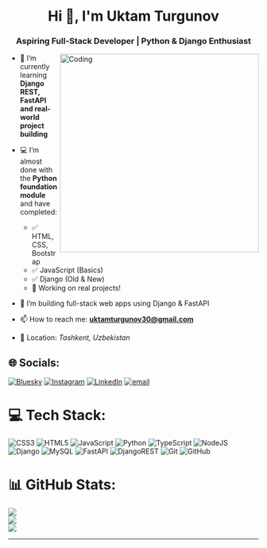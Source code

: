 <h1 align="center">Hi 👋, I'm Uktam Turgunov</h1>
<h3 align="center">Aspiring Full-Stack Developer | Python & Django Enthusiast</h3>

<img align="right" alt="Coding" width="400" src="https://i.pinimg.com/originals/06/f3/03/06f303c5f5e8f3c4a97cb3eb1a40f800.gif">

- 🌱 I’m currently learning **Django REST, FastAPI and real-world project building**

- 💻 I’m almost done with the **Python foundation module** and have completed:
  - ✅ HTML, CSS, Bootstrap
  - ✅ JavaScript (Basics)
  - ✅ Django (Old & New)
  - 🚀 Working on real projects!

- 🔭 I’m building full-stack web apps using Django & FastAPI

- 📫 How to reach me: **uktamturgunov30@gmail.com**

- 📍 Location: *Tashkent, Uzbekistan*
<!--
**OktamTurgun/Oktamturgun** is a ✨ _special_ ✨ repository because its `README.md` (this file) appears on your GitHub profile.
-->
## 🌐 Socials:
[![Bluesky](https://img.shields.io/badge/bluesky-0285FF?style=for-the-badge&logo=bluesky&logoColor=%23FFFFFF)](https://bsky.app/profile/UktamTurgun) [![Instagram](https://img.shields.io/badge/Instagram-%23E4405F.svg?logo=Instagram&logoColor=white)](https://instagram.com/uktam_turgunov) [![LinkedIn](https://img.shields.io/badge/LinkedIn-%230077B5.svg?logo=linkedin&logoColor=white)](https://linkedin.com/in/https://www.linkedin.com/in/uktam-turgunov-68a676348/) [![email](https://img.shields.io/badge/Email-D14836?logo=gmail&logoColor=white)](mailto:uktamturgunov30@mail.com) 

# 💻 Tech Stack:
![CSS3](https://img.shields.io/badge/css3-%231572B6.svg?style=for-the-badge&logo=css3&logoColor=white) ![HTML5](https://img.shields.io/badge/html5-%23E34F26.svg?style=for-the-badge&logo=html5&logoColor=white) ![JavaScript](https://img.shields.io/badge/javascript-%23323330.svg?style=for-the-badge&logo=javascript&logoColor=%23F7DF1E) ![Python](https://img.shields.io/badge/python-3670A0?style=for-the-badge&logo=python&logoColor=ffdd54) ![TypeScript](https://img.shields.io/badge/typescript-%23007ACC.svg?style=for-the-badge&logo=typescript&logoColor=white) ![NodeJS](https://img.shields.io/badge/node.js-6DA55F?style=for-the-badge&logo=node.js&logoColor=white) ![Django](https://img.shields.io/badge/django-%23092E20.svg?style=for-the-badge&logo=django&logoColor=white) ![MySQL](https://img.shields.io/badge/mysql-4479A1.svg?style=for-the-badge&logo=mysql&logoColor=white) ![FastAPI](https://img.shields.io/badge/FastAPI-005571?style=for-the-badge&logo=fastapi) ![DjangoREST](https://img.shields.io/badge/DJANGO-REST-ff1709?style=for-the-badge&logo=django&logoColor=white&color=ff1709&labelColor=gray) ![Git](https://img.shields.io/badge/git-%23F05033.svg?style=for-the-badge&logo=git&logoColor=white) ![GitHub](https://img.shields.io/badge/github-%23121011.svg?style=for-the-badge&logo=github&logoColor=white)
# 📊 GitHub Stats:
![](https://github-readme-stats.vercel.app/api?username=OktamTurgun&theme=dark&hide_border=false&include_all_commits=false&count_private=false)<br/>
![](https://nirzak-streak-stats.vercel.app/?user=OktamTurgun&theme=dark&hide_border=false)<br/>
![](https://github-readme-stats.vercel.app/api/top-langs/?username=OktamTurgun&theme=dark&hide_border=false&include_all_commits=false&count_private=false&layout=compact)

---
